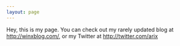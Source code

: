 ```yaml
---
layout: page
---
```




Hey, this is my page. You can check out my rarely updated blog at http://winxblog.com/, or my Twitter at http://twitter.com/arix

